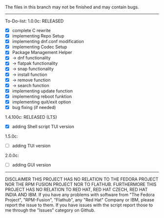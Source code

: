 The files in this branch may not be finished and may contain bugs.
_______________________________________________________
To-Do-list:
1.0.0c: RELEASED
- [x] complete C rewrite
- [x] implementing Repo Setup
- [x] implementing dnf.conf modification
- [x] implementing Codec Setup
- [x] Package Management Helper
- [x] -> dnf functionality
- [x] -> flatpak functionality
- [x] -> snap functionality
- [x] -> install function
- [X] -> remove function
- [X] -> search function
- [x] implementing update function
- [x] implementing reboot funktion
- [x] implementing quit/exit option
- [x] bug fixing (if needed)

1.4.100c: RELEASED (LTS)
- [x] adding Shell script TUI version

1.5.0c:
- [ ] adding TUI version

2.0.0c:
- [ ] adding GUI version
_______________________________________________________
DISCLAIMER
THIS PROJECT HAS NO RELATION TO THE FEDORA PROJECT NOR THE RPM FUSION PROJECT NOR TO FLATHUB.
FURTHERMORE THIS PROJECT HAS NO RELATION TO RED HAT, RED HAT CZECH, RED HAT INDIA AND IBM.
If you have any problems with software from "The Fedora Project", "RPM-Fusion", "Flathub", any "Red Hat" Company or IBM,
please report the issue to them.
If you have issues with the script report those to me through the "Issues" category on Github.

